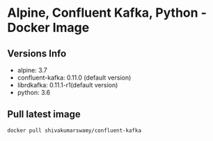 Alpine, Confluent Kafka, Python - Docker Image
==============================================

Versions Info
-------------

* alpine: 3.7
* confluent-kafka: 0.11.0 (default version)
* librdkafka: 0.11.1-r1(default version)
* python: 3.6

Pull latest image
---------------------

`docker pull shivakumarswamy/confluent-kafka`
